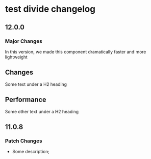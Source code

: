 # test divide changelog

## 12.0.0

### Major Changes

In this version, we made this component dramatically faster and more lightweight

## Changes

Some text under a H2 heading

## Performance

Some other text under a H2 heading

## 11.0.8

### Patch Changes

- Some description;
